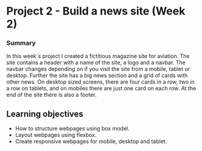 # Project 2 - Build a news site (Week 2)

### Summary

In this week´s project I created a fictitious magazine site for aviation. The site contains a header with a name of the site, a logo and a navbar. The navbar changes depending on if you visit the site from a mobile, tablet or desktop. Further the site has a big news section and a grid of cards with other news. On desktop sized screens, there are four cards in a row, two in a row on tablets, and on mobiles there are just one card on each row. At the end of the site there is also a footer.

## Learning objectives

- How to structure webpages using box model.
- Layout webpages using flexbox.
- Create responsive webpages for mobile, desktop and tablet.
